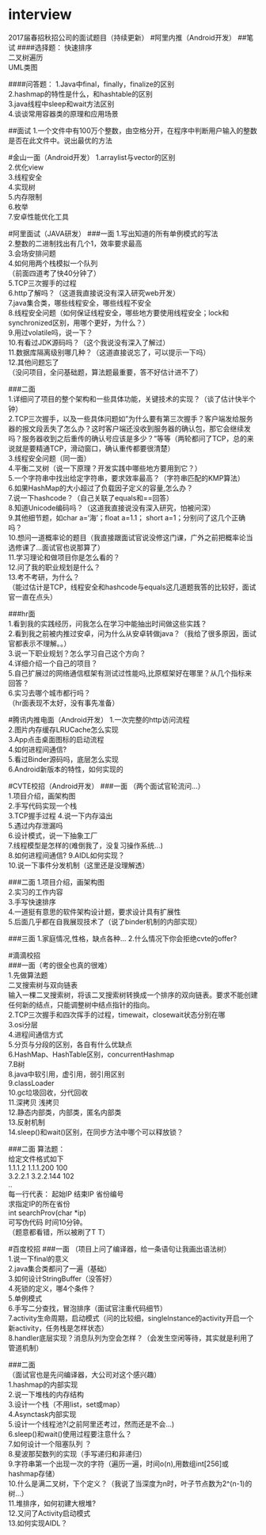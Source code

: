 # interview
2017届春招秋招公司的面试题目（持续更新）
#阿里内推（Android开发）
##笔试
####选择题：
快速排序  
二叉树遍历  
UML类图  

####问答题：
1.Java中final，finally，finalize的区别  
2.hashmap的特性是什么，和hashtable的区别   
3.java线程中sleep和wait方法区别   
4.谈谈常用容器类的原理和应用场景   

##面试
1.一个文件中有100万个整数，由空格分开，在程序中判断用户输入的整数是否在此文件中。说出最优的方法


#金山一面（Android开发）
1.arraylist与vector的区别  
2.优化view    
3.线程安全  
4.实现树  
5.内存限制  
6.枚举  
7.安卓性能优化工具  

#阿里面试（JAVA研发）
###一面
1.写出知道的所有单例模式的写法  
2.整数的二进制找出有几个1，效率要求最高   
3.会场安排问题   
4.如何用两个栈模拟一个队列   
（前面四道考了快40分钟了）  
5.TCP三次握手的过程   
6.http了解吗？（这道我直接说没有深入研究web开发）   
7.java集合类，哪些线程安全，哪些线程不安全   
8.线程安全问题（如何保证线程安全，哪些地方要使用线程安全；lock和synchronized区别，用哪个更好，为什么？）   
9.用过volatile吗，说一下？   
10.有看过JDK源码吗？（这个我说没有深入了解过）  
11.数据库隔离级别哪几种？（这道直接说忘了，可以提示一下吗）   
12.其他问题忘了   
（没问项目，全问基础题，算法题最重要，答不好估计进不了）   

###二面   
1.详细问了项目的整个架构和一些具体功能，关键技术的实现？（谈了估计快半个钟）   
2.TCP三次握手，以及一些具体问题如”为什么要有第三次握手？客户端发给服务器的报文段丢失了怎么办？这时客户端还没收到服务器的确认包，那它会继续发吗？服务器收到之后重传的确认号应该是多少？”等等（两轮都问了TCP，总的来说就是要精通TCP，滑动窗口，确认重传都要很清楚）   
3.线程安全问题（同一面）   
4.平衡二叉树（说一下原理？开发实践中哪些地方要用到它？）  
5.一个字符串中找出给定字符串，要求效率最高？（字符串匹配的KMP算法）   
6.如果HashMap的大小超过了负载因子定义的容量,怎么办？   
7.说一下hashcode？（自己关联了equals和==回答）  
8.知道Unicode编码吗？（这道我直接说没有深入研究，怕被问深）   
9.其他细节题，如char a=‘海’；float a=1.1； short a=1；分别问了这几个正确吗？   
10.想问一道概率论的题目（我直接跟面试官说没修这门课，广外之前把概率论当选修课了…面试官也说那算了）   
11.学习理论和做项目你是怎么看的？   
12.问了我的职业规划是什么？   
13.考不考研，为什么？   
（能过估计是TCP，线程安全和hashcode与equals这几道题我答的比较好，面试官一直在点头）   

###hr面   
1.看到我的实践经历，问我怎么在学习中能抽出时间做这些实践？   
2.看到我之前被内推过安卓，问为什么从安卓转做java？（我给了很多原因，面试官都表示不理解。。）   
3.说一下职业规划？怎么学习自己这个方向？  
4.详细介绍一个自己的项目？   
5.自己扩展过的网络通信框架有测试过性能吗,比原框架好在哪里？从几个指标来回答？  
6.实习去哪个城市都行吗？   
（hr面表现不太好，没有事先准备）  

#腾讯内推电面（Android开发）
1.一次完整的http访问流程    
2.图片内存缓存LRUCache怎么实现  
3.App点击桌面图标的启动流程    
4.如何进程间通信?     
5.看过Binder源码吗，底层怎么实现  
6.Android新版本的特性，如何实现的  

#CVTE校招（Android开发）
###一面
（两个面试官轮流问...）     
1.项目介绍，画架构图     
2.手写代码实现一个栈   
3.TCP握手过程
4.说一下内存溢出   
5.遇过内存泄漏吗   
6.设计模式，说一下抽象工厂   
7.线程模型是怎样的(难倒我了，没复习操作系统...)     
8.如何进程间通信?
9.AIDL如何实现？    
10.说一下事件分发机制（这里还是没理解透）      

###二面
1.项目介绍，画架构图  
2.实习的工作内容     
3.手写快速排序     
4.一道挺有意思的软件架构设计题，要求设计具有扩展性   
5.后面几乎都在自我展现技术了（说了binder机制的内部实现）    

###三面
1.家庭情况,性格，缺点各种...
2.什么情况下你会拒绝cvte的offer?   


#滴滴校招  
###一面（考的很全也真的很难）  
1.先做算法题         
二叉搜索树与双向链表     
输入一棵二叉搜索树，将该二叉搜索树转换成一个排序的双向链表。要求不能创建任何新的结点，只能调整树中结点指针的指向。    
2.TCP三次握手和四次挥手的过程，timewait，closewait状态分别在哪  
3.osi分层   
4.进程间通信方式    
5.分页与分段的区别，各自有什么优缺点     
6.HashMap、HashTable区别，concurrentHashmap     
7.B树    
8.java中软引用，虚引用，弱引用区别    
9.classLoader     
10.gc垃圾回收，分代回收     
11.深拷贝 浅拷贝   
12.静态内部类，内部类，匿名内部类     
13.反射机制   
14.sleep()和wait()区别，在同步方法中哪个可以释放锁？   

###二面
算法题：     
给定文件格式如下   
1.1.1.2 1.1.1.200 100  
3.2.2.1 3.2.2.144 102  
..   
每一行代表： 起始IP 结束IP  省份编号   
求指定IP的所在省份   
int searchProv(char *ip)   
可写伪代码 时间10分钟。  
（题意都看错，所以被刷了T T）

#百度校招
###一面
（项目上问了编译器，给一条语句让我画出语法树）         
1.说一下final的意义     
2.java集合类都问了一遍（基础）  
3.如何设计StringBuffer（没答好）    
4.死锁的定义，哪4个条件？    
5.单例模式      
6.手写二分查找，冒泡排序（面试官注重代码细节）      
7.activity生命周期，启动模式（问的比较细，singleInstance的activity开启一个新activity，任务栈是怎样状态）   
8.handler底层实现？消息队列为空会怎样？（会发生空闲等待，其实就是利用了管道机制）   

###二面  
（面试官也是先问编译器，大公司对这个感兴趣）  
1.hashmap的内部实现   
2.说一下堆栈的内存结构  
3.设计一个栈（不用list，set或map）  
4.Asynctask内部实现  
5.设计一个线程池?(之前阿里还考过，然而还是不会...)  
6.sleep()和wait()使用过程要注意什么？    
7.如何设计一个阻塞队列 ？    
8.斐波那契数列的实现（手写递归和非递归）  
9.字符串第一个出现一次的字符（遍历一遍，时间o(n),用数组int[256]或hashmap存储）  
10.什么是满二叉树，下个定义？（我说了当深度为n时，叶子节点数为2^(n-1)的树...）  
11.堆排序，如何初建大根堆?  
12.又问了Activity启动模式  
13.如何实现AIDL？    

